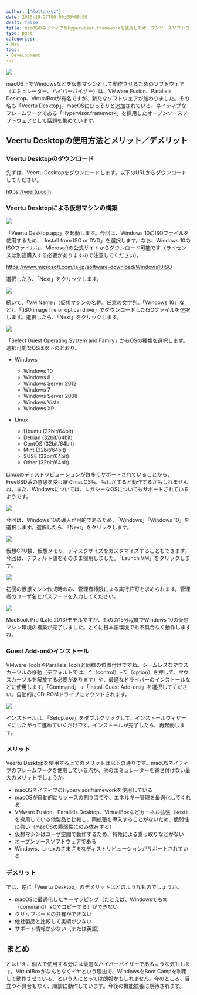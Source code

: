 ```yaml
---
author: ["@ottanxyz"]
date: 2016-10-27T00:00:00+00:00
draft: false
title: macOSのネイティブなHypervisor.frameworkを使用したオープンソースソフトウェア「Veertu Desktop」
type: post
categories:
- Mac
tags:
- Development
---
```


![](161027-5812042cf26a9.jpg)






macOS上でWindowsなどを仮想マシンとして動作させるためのソフトウェア（エミュレーター、ハイパーバイザー）は、VMware Fusion、Parallels Desktop、VirtualBoxが有名ですが、新たなソフトウェアが加わりました。その名も「Veertu Desktop」。macOSにひっそりと追加されている、ネイティブなフレームワークである「Hypervisor.framework」を採用したオープンソースソフトウェアとして話題を集めています。





## Veertu Desktopの使用方法とメリット／デメリット





### Veertu Desktopのダウンロード





先ずは、Veertu Desktopをダウンロードします。以下のURLからダウンロードしてください。



https://veertu.com



### Veertu Desktopによる仮想マシンの構築





![](161027-5812043503ac2.png)






「Veertu Desktop.app」を起動します。今回は、Windows 10のISOファイルを使用するため、「Install from ISO or DVD」を選択します。なお、Windows 10のISOファイルは、Microsoftの公式サイトからダウンロード可能です（ライセンスは別途購入する必要がありますので注意してください）。



https://www.microsoft.com/ja-jp/software-download/Windows10ISO



選択したら、「Next」をクリックします。





![](161027-58120439dc3d3.png)






続いて、「VM Name」（仮想マシンの名称。任意の文字列。「Windows 10」など）、「.ISO image file or optical drive」でダウンロードしたISOファイルを選択します。選択したら、「Next」をクリックします。





![](161027-5812043ee161d.png)






「Select Guest Operating System and Family」からOSの種類を選択します。選択可能なOSは以下のとおり。






  * Windows

    * Windows 10
    * Windows 8
    * Windows Server 2012
    * Windows 7
    * Windows Server 2008
    * Windows Vista
    * Windows XP




  * Linux

    * Ubuntu (32bit/64bit)
    * Debian (32bit/64bit)
    * CentOS (32bit/64bit)
    * Mint (32bit/64bit)
    * SUSE (32bit/64bit)
    * Other (32bit/64bit)





Linuxのディストリビューションが数多くサポートされていることから、FreeBSD系の意思を受け継ぐmacOSも、もしかすると動作するかもしれませんね。また、Windowsについては、レガシーなOSについてもサポートされているようです。





![](161027-5812044477afd.png)






今回は、Windows 10の導入が目的であるため、「Windows」「Windows 10」を選択します。選択したら、「Next」をクリックします。





![](161027-58120745d7d28.png)






仮想CPU数、仮想メモリ、ディスクサイズをカスタマイズすることもできます。今回は、デフォルト値をそのまま採用しました。「Launch VM」をクリックします。





![](161027-5812044a93c83.png)






初回の仮想マシン作成時のみ、管理者権限による実行許可を求められます。管理者のユーザ名とパスワードを入力してください。





![](161027-581207b40ebf5.png)






MacBook Pro (Late 2013)モデルですが、ものの15分程度でWindows 10の仮想マシン環境の構築が完了しました。とくに日本語環境でも不具合なく動作しますね。





### Guest Add-onのインストール





VMware ToolsやParallels Toolsと同様の位置付けですね。シームレスなマウスカーソルの移動（デフォルトでは、⌃（control）+⌥（option）を押して、マウスカーソルを解放する必要があります）や、最適なドライバーのインストールなどに使用します。「Command」→「Install Guest Add-ons」を選択してください。自動的にCD-ROMドライブにマウントされます。





![](161027-581208eba7d43.png)






インストールは、「Setup.exe」をダブルクリックして、インストールウィザードにしたがって進めていくだけです。インストールが完了したら、再起動します。





### メリット





Veertu Desktopを使用する上でのメリットは以下の通りです。macOSネイティブのフレームワークを使用している点が、他のエミュレーターを寄せ付けない最大のメリットでしょうか。






  * macOSネイティブのHypervisor.frameworkを使用している
  * macOSが自動的にリソースの割り当てや、エネルギー管理を最適化してくれる
  * VMware Fusion、Parallels Desktop、VirtualBoxなどカーネル拡張（kext）を採用している他製品と比較し、同拡張を導入することがないため、脆弱性に強い（macOSの脆弱性にのみ依存する）
  * 仮想マシンはユーザ空間で動作するため、特権による乗っ取りなどがない
  * オープンソースソフトウェアである
  * Windows、Linuxのさまざまなディストリビューションがサポートされている




### デメリット





では、逆に「Veertu Desktop」のデメリットはどのようなものでしょうか。






  * macOSに最適化したキーマッピング（たとえば、Windowsでも⌘（command）+Cでコピーする）ができない
  * クリップボードの共有ができない
  * 他社製品と比較して実績が少ない
  * サポート情報が少ない（または英語）




## まとめ





とはいえ、個人で使用する分には最適なハイパーバイザーであるような気もします。VirtualBoxがなんとなくイヤという理由で、WindowsをBoot Campを利用して動作させている、という人にとっては朗報かもしれません。今のところ、目立つ不具合もなく、順調に動作しています。今後の機能拡張に期待されます。
